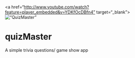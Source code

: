<a href=“http://www.youtube.com/watch?feature=player_embedded&v=YDKfOcDBfn4” target=“_blank”>
<img src=“http://img.youtube.com/v1/YDKfOcDBfn4/0.jpg” alt=“QuizMaster” width=“240” height=“180” border=“10” /></a>

# quizMaster
A simple trivia questions/ game show app
